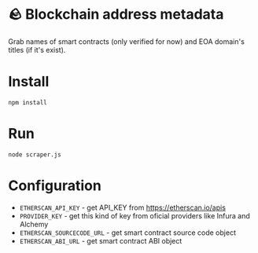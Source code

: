 # 🪨 Blockchain address metadata
Grab names of smart contracts (only verified for now) and EOA domain's titles (if it's exist).

# Install
```
npm install
```
# Run
```
node scraper.js
```
# Configuration
* ``ETHERSCAN_API_KEY`` - get API_KEY from https://etherscan.io/apis
* ``PROVIDER_KEY`` - get this kind of key from oficial providers like Infura and Alchemy
* ``ETHERSCAN_SOURCECODE_URL`` - get smart contract source code object
* ``ETHERSCAN_ABI_URL`` - get smart contract ABI object
